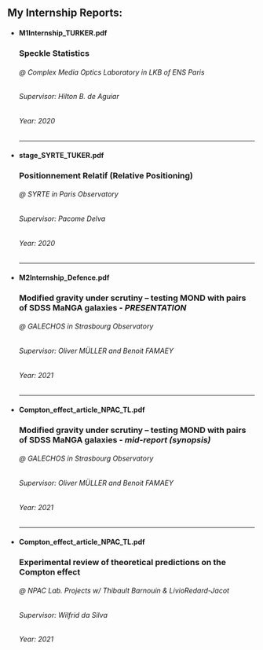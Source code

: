 ## My Internship Reports:
* #### M1Internship_TURKER.pdf
  
  ### Speckle Statistics
  ###### @ Complex Media Optics Laboratory in LKB of ENS Paris
  
  ###### Supervisor: _Hilton B. de Aguiar_
  
  ###### Year: 2020
  
  
  ---
  
* #### stage_SYRTE_TUKER.pdf
  
  ### Positionnement Relatif (Relative Positioning)
  
  ###### @ SYRTE in Paris Observatory
  
  ###### Supervisor: _Pacome Delva_
  
  ###### Year: 2020
  
  
  ---
  
* #### M2Internship_Defence.pdf

  ### Modified gravity under scrutiny – testing MOND with pairs of SDSS MaNGA galaxies - _PRESENTATION_
  
  ###### @ GALECHOS in Strasbourg Observatory
  
  ###### Supervisor: _Oliver MÜLLER_ and _Benoit FAMAEY_
  
  ###### Year: 2021
  
  
  ---
    
* #### Compton_effect_article_NPAC_TL.pdf

  ### Modified gravity under scrutiny – testing MOND with pairs of SDSS MaNGA galaxies - _mid-report (synopsis)_
  
  ###### @ GALECHOS in Strasbourg Observatory
  
  ###### Supervisor: _Oliver MÜLLER_ and _Benoit FAMAEY_
  
  ###### Year: 2021
  
  
  ---
    
* #### Compton_effect_article_NPAC_TL.pdf

  ### Experimental review of theoretical predictions on the Compton effect
  
  ###### @ NPAC Lab. Projects w/ Thibault Barnouin & LivioRedard-Jacot
  
  ###### Supervisor: _Wilfrid da Silva_ 
  
  ###### Year: 2021
  
  

  
  
